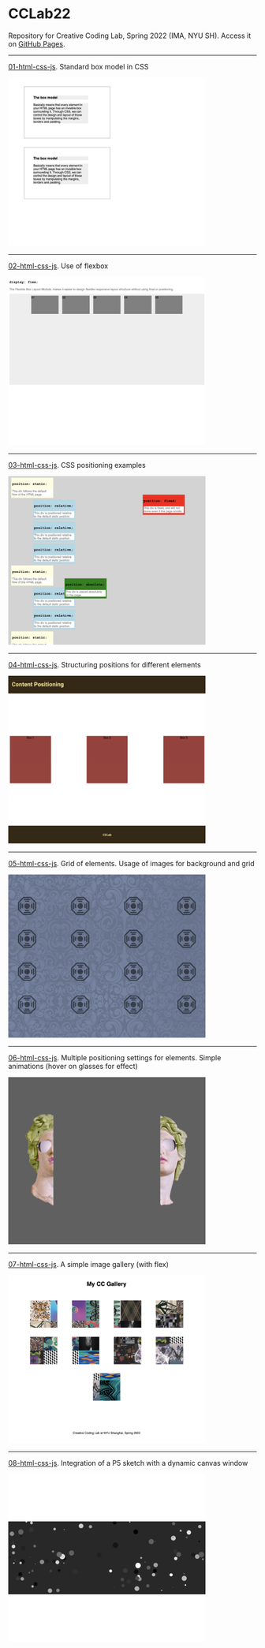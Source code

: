 # CCLab22
 Repository for Creative Coding Lab, Spring 2022 (IMA, NYU SH). Access it on [GitHub Pages](https://stavrosdidakis.github.io/CCLab22/).

---

[01-html-css-js](https://stavrosdidakis.github.io/CCLab22/01-html-css-js).
Standard box model in CSS

<img src="screenshots/1.png" style="width:400px">

---

[02-html-css-js](https://stavrosdidakis.github.io/CCLab22/02-html-css-js).
Use of flexbox

<img src="screenshots/2.png" style="width:400px">

---

[03-html-css-js](https://stavrosdidakis.github.io/CCLab22/03-html-css-js).
CSS positioning examples

<img src="screenshots/3.png" style="width:400px">

---

[04-html-css-js](https://stavrosdidakis.github.io/CCLab22/04-html-css-js).
Structuring positions for different elements

<img src="screenshots/4.png" style="width:400px">

---

[05-html-css-js](https://stavrosdidakis.github.io/CCLab22/05-html-css-js).
Grid of elements. Usage of images for background and grid

<img src="screenshots/5.png" style="width:400px">

---

[06-html-css-js](https://stavrosdidakis.github.io/CCLab22/06-html-css-js).
Multiple positioning settings for elements. Simple animations (hover on glasses for effect)

<img src="screenshots/6.png" style="width:400px">

---

[07-html-css-js](https://stavrosdidakis.github.io/CCLab22/07-html-css-js).
A simple image gallery (with flex)

<img src="screenshots/7.png" style="width:400px">

---

[08-html-css-js](https://stavrosdidakis.github.io/CCLab22/08-html-css-js).
Integration of a P5 sketch with a dynamic canvas window

<img src="screenshots/8.png" style="width:400px">